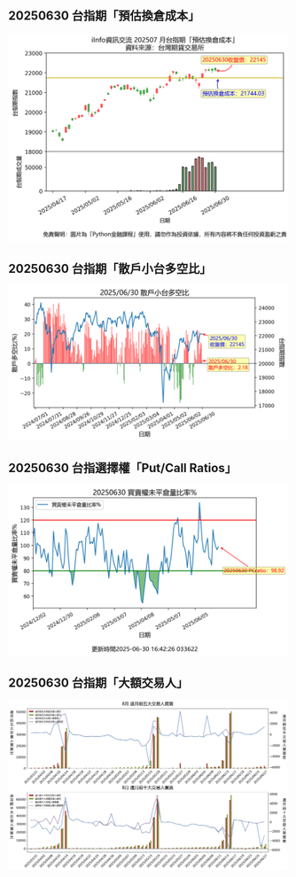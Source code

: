 ## 20250630 台指期「預估換倉成本」
![](images/txfcost.png)

## 20250630 台指期「散戶小台多空比」
![](images/bbiri.png)

## 20250630 台指選擇權「Put/Call Ratios」
![](images/pcratio.png)

## 20250630 台指期「大額交易人」
![](images/blocktrade.png)

